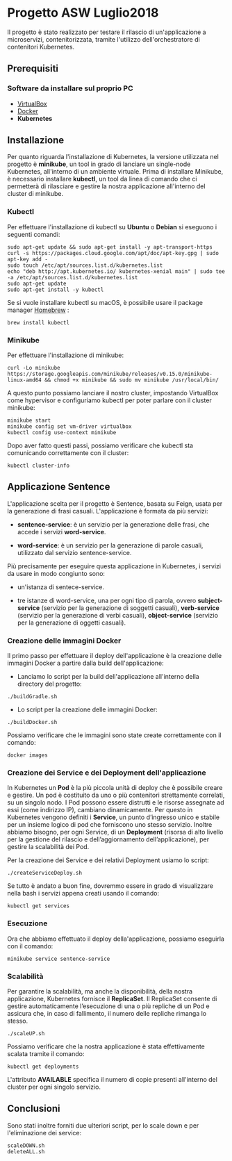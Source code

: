 # Progetto ASW Luglio2018

Il progetto è stato realizzato per testare il rilascio di un'applicazione a microservizi, contenitorizzata, tramite l'utilizzo dell'orchestratore di contenitori Kubernetes.

## Prerequisiti

### Software da installare sul proprio PC

* [VirtualBox](https://www.virtualbox.org/)
* [Docker](https://www.docker.com/)
* **Kubernetes**

## Installazione
Per quanto riguarda l'installazione di Kubernetes, la versione utilizzata nel progetto è **minikube**, un tool in grado di lanciare un single-node Kubernetes, all'interno di un ambiente virtuale. Prima di installare Minikube, è necessario installare **kubectl**, un tool da linea di comando che ci permetterà di rilasciare e gestire la nostra applicazione all'interno del cluster di minikube. 

### Kubectl 
Per effettuare l'installazione di kubectl su **Ubuntu** o **Debian** si eseguono i seguenti comandi:
```
sudo apt-get update && sudo apt-get install -y apt-transport-https
curl -s https://packages.cloud.google.com/apt/doc/apt-key.gpg | sudo apt-key add -
sudo touch /etc/apt/sources.list.d/kubernetes.list 
echo "deb http://apt.kubernetes.io/ kubernetes-xenial main" | sudo tee -a /etc/apt/sources.list.d/kubernetes.list
sudo apt-get update
sudo apt-get install -y kubectl
```

Se si vuole installare kubectl su macOS, è possibile usare il package manager [Homebrew](https://brew.sh/index_it) :
```
brew install kubectl
```

### Minikube
Per effettuare l'installazione di minikube:
```
curl -Lo minikube https://storage.googleapis.com/minikube/releases/v0.15.0/minikube-linux-amd64 && chmod +x minikube && sudo mv minikube /usr/local/bin/
```

A questo punto possiamo lanciare il nostro cluster, impostando VirtualBox come hypervisor e configuriamo kubectl per poter parlare con il cluster minikube:
```
minikube start
minikube config set vm-driver virtualbox
kubectl config use-context minikube
```
Dopo aver fatto questi passi, possiamo verificare che kubectl sta comunicando correttamente con il cluster:
```
kubectl cluster-info
```

## Applicazione **Sentence**
L'applicazione scelta per il progetto è Sentence, basata su Feign, usata per la generazione di frasi casuali. L'applicazione è formata da più servizi:

* **sentence-service**: è un servizio per la generazione delle frasi, che accede i servizi **word-service**.

* **word-service**: è un servizio per la generazione di parole casuali, utilizzato dal servizio sentence-service.

Più precisamente per eseguire questa applicazione in Kubernetes, i servizi da usare in modo congiunto sono:

* un'istanza di sentece-service.

* tre istanze di word-service, una per ogni tipo di parola, ovvero **subject-service** (servizio per la generazione di soggetti casuali), **verb-service** (servizio per la generazione di verbi casuali), **object-service** (servizio per la generazione di oggetti casuali).


### Creazione delle immagini Docker
Il primo passo per effettuare il deploy dell'applicazione è la creazione delle immagini Docker a partire dalla build dell'applicazione:

* Lanciamo lo script per la build dell'applicazione all'interno della directory del progetto:
```
./buildGradle.sh
```

* Lo script per la creazione delle immagini Docker:
```
./buildDocker.sh
```

Possiamo verificare che le immagini sono state create correttamente con il comando:
```
docker images
```


### Creazione dei Service e dei Deployment dell'applicazione
In Kubernetes un **Pod** è la più piccola unità di deploy che è possibile creare e gestire. Un pod è costituito da uno o più contenitori strettamente correlati, su un singolo nodo. I Pod possono essere distrutti e le risorse assegnate ad essi (come indirizzo IP), cambiano dinamicamente. Per questo in Kubernetes vengono definiti i **Service**, un punto d’ingresso unico e stabile per un insieme logico di pod che forniscono uno stesso servizio. Inoltre abbiamo bisogno, per ogni Service, di un **Deployment** (risorsa di alto livello per la gestione del rilascio e dell’aggiornamento dell’applicazione), per gestire la scalabilità dei Pod.

Per la creazione dei Service e dei relativi Deployment usiamo lo script:
```
./createServiceDeploy.sh
```
Se tutto è andato a buon fine, dovremmo essere in grado di visualizzare nella bash i servizi appena creati usando il comando:
```
kubectl get services
```

### Esecuzione 
Ora che abbiamo effettuato il deploy della'applicazione, possiamo eseguirla con il comando:
```
minikube service sentence-service
```

### Scalabilità
Per garantire la scalabilità, ma anche la disponibilità, della nostra applicazione, Kubernetes fornisce il **ReplicaSet**. Il ReplicaSet consente di gestire automaticamente l’esecuzione di una o più repliche di un Pod e assicura che, in caso di fallimento, il numero delle repliche rimanga lo stesso.
```
./scaleUP.sh
```
Possiamo verificare che la nostra applicazione è stata effettivamente scalata tramite il comando:
```
kubectl get deployments
```
L'attributo **AVAILABLE** specifica il numero di copie presenti all'interno del cluster per ogni singolo servizio.



## Conclusioni
Sono stati inoltre forniti due ulteriori script, per lo scale down e per l'eliminazione dei service:
```
scaleDOWN.sh
deleteALL.sh
```
